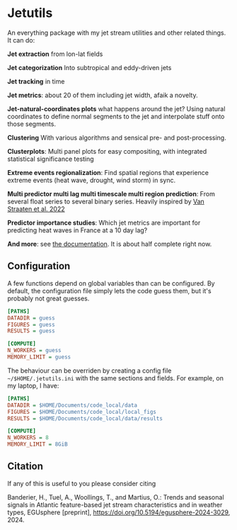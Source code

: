 # Jetutils

An everything package with my jet stream utilities and other related things.
It can do:

**Jet extraction** from lon-lat fields

**Jet categorization** Into subtropical and eddy-driven jets

**Jet tracking** in time

**Jet metrics**: about 20 of them including jet width, afaik a novelty.

**Jet-natural-coordinates plots** what happens around the jet? Using natural coordinates to define normal segments to the jet and interpolate stuff onto those segments.

**Clustering** With various algorithms and sensical pre- and post-processing.

**Clusterplots**: Multi panel plots for easy compositing, with integrated statistical significance testing

**Extreme events regionalization**: Find spatial regions that experience extreme events (heat wave, drought, wind storm) in sync.

**Multi predictor multi lag multi timescale multi region prediction**: From several float series to several binary series. Heavily inspired by [Van Straaten et al. 2022](doi.org/10.1175/MWR-D-21-0201.1)

**Predictor importance studies**: Which jet metrics are important for predicting heat waves in France at a 10 day lag?

**And more**: see [the documentation](https://jet-stream.readthedocs.io/en/latest/index.html). It is about half complete right now. 

## Configuration

A few functions depend on global variables than can be configured. By default, the configuration file simply lets the code guess them, but it's probably not great guesses.
```ini
[PATHS]
DATADIR = guess
FIGURES = guess
RESULTS = guess

[COMPUTE]
N_WORKERS = guess
MEMORY_LIMIT = guess
```
The behaviour can be overriden by creating a config file `~/$HOME/.jetutils.ini` with the same sections and fields. For example, on my laptop, I have:

```ini
[PATHS]
DATADIR = $HOME/Documents/code_local/data
FIGURES = $HOME/Documents/code_local/local_figs
RESULTS = $HOME/Documents/code_local/data/results

[COMPUTE]
N_WORKERS = 8
MEMORY_LIMIT = 8GiB
```

## Citation
If any of this is useful to you please consider citing 

Banderier, H., Tuel, A., Woollings, T., and Martius, O.: Trends and seasonal signals in Atlantic feature-based jet stream characteristics and in weather types, EGUsphere [preprint], https://doi.org/10.5194/egusphere-2024-3029, 2024. 